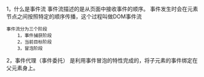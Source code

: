 1，什么是事件流
    事件流描述的是从页面中接收事件的顺序。
    事件发生时会在元素节点之间按照特定的顺序传播，这个过程叫做DOM事件流

    事件流分为三个阶段
        1，事件捕获阶段
        2，当前目标阶段
        3，冒泡阶段
2，事件代理（事件委托）
    是利用事件冒泡的特性完成的，将子元素的事件绑定在父元素身上。